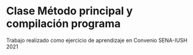 # Clase Método principal y compilación programa
Trabajo realizado como ejercicio de aprendizaje en Convenio SENA-IUSH 2021

